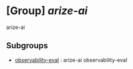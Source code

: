 # [Group] _arize-ai_

arize-ai

## Subgroups

- [observability-eval](/Commands/arize-ai/observability-eval/readme.md)
: arize-ai observability-eval
